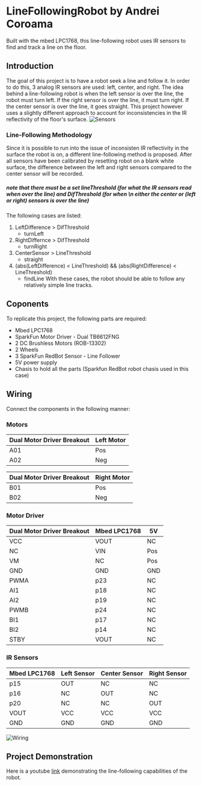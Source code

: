 # LineFollowingRobot by Andrei Coroama
Built with the mbed LPC1768, this line-following robot uses IR sensors to find and track a line on the floor.
## Introduction
The goal of this project is to have a robot seek a line and follow it. In order to do this, 3 analog IR sensors are used: left, center, and right. The idea behind a line-following robot is when the left sensor is over the line, the robot must turn left. If the right sensor is over the line, it must turn right. If the center sensor is over the line, it goes straight. This project however uses a slightly different approach to account for inconsistencies in the IR reflectivity of the floor's surface.
![Sensors](https://github.com/acoroama/LineFollowingRobot/assets/101741705/b206ca70-4034-46da-a285-89376289747f)

### Line-Following Methodology
Since it is possible to run into the issue of inconsisten IR reflectivity in the surface the robot is on, a different line-following method is proposed.
After all sensors have been calibrated by resetting robot on a blank white surface, the difference between the left and right sensors compared to the center sensor will be recorded.
##### note that there must be a set lineThreshold (for what the IR sensors read when over the line) and DifThreshold (for when \n      either the center or (left or right) sensors is over the line)
The following cases are listed:
1. LeftDifference > DifThreshold
   - turnLeft
1. RightDiffernce > DifThreshold
   - turnRight
1. CenterSensor > LineThreshold
   - straight
1. (abs(LeftDifference) < LineThreshold) && (abs(RightDifference) < LineThreshold)
   - findLine
With these cases, the robot should be able to follow any relatively simple line tracks.
## Coponents
To replicate this project, the following parts are required:
- Mbed LPC1768
- SparkFun Motor Driver - Dual TB6612FNG
- 2 DC Brushless Motors (ROB-13302)
- 2 Wheels
- 3 SparkFun RedBot Sensor - Line Follower
- 5V power supply
- Chasis to hold all the parts (Sparkfun RedBot robot chasis used in this case)
## Wiring
Connect the components in the following manner:
### Motors

| Dual Motor Driver Breakout  | Left Motor |
| ------------- | ------------- |
| A01  | Pos  |
| A02  | Neg  |

| Dual Motor Driver Breakout  | Right Motor |
| ------------- | ------------- |
| B01  | Pos  |
| B02  | Neg  |

### Motor Driver
| Dual Motor Driver Breakout  | Mbed LPC1768 | 5V |
| ------------- | ------------- | --- |
| VCC | VOUT | NC |
| NC | VIN | Pos |
| VM | NC | Pos |
| GND | GND | GND |
| PWMA | p23 | NC |
| AI1 | p18 | NC |
| AI2 | p19 | NC |
| PWMB | p24 | NC |
| BI1 | p17 | NC |
| BI2 | p14 | NC |
| STBY | VOUT | NC |

### IR Sensors
| Mbed LPC1768  | Left Sensor | Center Sensor | Right Sensor |
| ------------- | ----------- | ------------- | ------------ |
| p15 | OUT | NC | NC |
| p16 | NC | OUT | NC |
| p20 | NC | NC | OUT |
| VOUT | VCC | VCC | VCC |
| GND  | GND | GND | GND |

![Wiring](https://github.com/acoroama/LineFollowingRobot/assets/101741705/4a8db695-ecec-4f33-b729-c9ea83d047b9)

## Project Demonstration
Here is a youtube [link](https://youtube.com/shorts/89yhff2wmAQ?feature=share) demonstrating the line-following capabilities of the robot.



 
